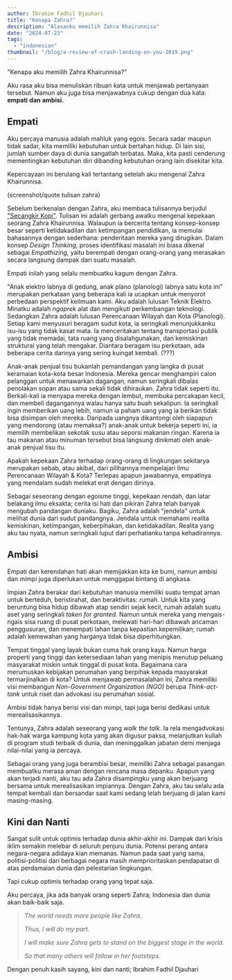 ```yaml
---
author: Ibrahim Fadhil Djauhari
title: "Kenapa Zahra?"
description: "Alasanku memilih Zahra Khairunnisa"
date: "2024-07-23"
tags: 
  - "indonesian"
thumbnail: "/blog/a-review-of-crash-landing-on-you-2019.png"
---
```

"Kenapa aku memilih Zahra Khairunnisa?"

Aku rasa aku bisa menuliskan ribuan kata untuk menjawab pertanyaan tersebut. Namun aku juga bisa menjawabnya cukup dengan dua kata: **empati** **dan** **ambisi.**

## Empati

Aku percaya manusia adalah mahluk yang egois. Secara sadar maupun tidak sadar, kita memiliki kebutuhan untuk bertahan hidup. Di lain sisi, jumlah sumber daya di dunia sangatlah terbatas. Maka, kita pasti cenderung mementingkan kebutuhan diri dibanding kebutuhan orang lain disekitar kita.

Kepercayaan ini berulang kali tertantang setelah aku mengenal Zahra Khairunnisa.

(screenshot/quote tulisan zahra)

Sebelum berkenalan dengan Zahra, aku membaca tulisannya berjudul [&#34;Secangkir Kopi&#34;](https://medium.com/@zahrannisa/secangkir-kopi-46b4d7761deb). Tulisan ini adalah gerbang awalku mengenal kepekaan seorang Zahra Khairunnisa. Walaupun ia bercerita tentang konsep-konsep besar seperti ketidakadilan dan ketimpangan pendidikan, ia memulai bahasannya dengan sederhana: penderitaan mereka yang dirugikan. Dalam konsep *Design Thinking*, proses identifikasi masalah ini biasa dikenal sebagai *Empathizing,* yaitu berempati dengan orang-orang yang merasakan secara langsung dampak dari suatu masalah.

Empati inilah yang selalu membuatku kagum dengan Zahra.

"Anak elektro labnya di gedung, anak plano (planologi) labnya satu kota ini" merupakan perkataan yang beberapa kali ia ucapkan untuk menyorot perbedaan perspektif keilmuan kami. Aku adalah lulusan Teknik Elektro. Minatku adalah *ngoprek* alat dan mengikuti perkembangan teknologi. Sedangkan Zahra adalah lulusan Perencanaan Wilayah dan Kota (Planologi). Setiap kami menyusuri beragam sudut kota, ia seringkali menunjukkanku isu-isu yang tidak kasat mata. Ia menceritakan tentang transportasi publik yang tidak memadai, tata ruang yang disalahgunakan, dan kemiskinan struktural yang telah mengakar. Diantara beragam isu perkotaan, ada beberapa cerita darinya yang sering kuingat kembali. (???)

Anak-anak penjual tisu bukanlah pemandangan yang langka di pusat keramaian kota-kota besar Indonesia. Mereka gencar menghampiri calon pelanggan untuk menawarkan dagangan, namun seringkali dibalas penolakan sopan atau sama sekali tidak dihiraukan. Zahra tidak seperti itu. Berkali-kali ia menyapa mereka dengan lembut, membuka percakapan kecil, dan membeli dagangannya walau hanya satu buah sekalipun. Ia seringkali ingin memberikan uang lebih, namun ia paham uang yang ia berikan tidak bisa disimpan oleh mereka. Daripada uangnya dikantongi oleh siapapun yang mendorong (atau memaksa?) anak-anak untuk bekerja seperti ini, ia memilih membelikan sekotak susu atau seporsi makanan ringan. Karena ia tau makanan atau minuman tersebut bisa langsung dinikmati oleh anak-anak penjual tisu itu.

Apakah kepekaan Zahra terhadap orang-orang di lingkungan sekitarya merupakan sebab, atau akibat, dari pilihannya mempelajari ilmu Perencanaan Wilayah & Kota? Terlepas apapun jawabannya, empatinya yang mendalam sudah melekat erat dengan dirinya.

Sebagai seseorang dengan egoisme tinggi, kepekaan rendah, dan latar belakang ilmu eksakta; cerita isi hati dan pikiran Zahra telah banyak mengubah pandangan duniaku. Bagiku, Zahra adalah "jendela" untuk melihat dunia dari sudut pandangnya. Jendala untuk memahami realita kemiskinan, ketimpangan, keberpihakan, dan ketidakadilan. Realita yang aku tau nyata, namun seringkali luput dari perhatianku tanpa kehadirannya.

## Ambisi

Empati dan kerendahan hati akan memijakkan kita ke bumi, namun ambisi dan mimpi juga diperlukan untuk menggapai bintang di angkasa.

Impian Zahra berakar dari kebutuhan manusia memiliki suatu tempat aman untuk berteduh, beristirahat, dan beraktivitas: rumah. Untuk kita yang beruntung bisa hidup dibawah atap sendiri sejak kecil, rumah adalah suatu aset yang seringkali *taken for granted*. Namun untuk mereka yang mengais-ngais sisa ruang di pusat perkotaan, melewati hari-hari dibawah ancaman penggusuran, dan menempati lahan tanpa kepastian kepemilikan; rumah adalah kemewahan yang harganya tidak bisa diperhitungkan.

Tempat tinggal yang layak bukan cuma hak orang kaya. Namun harga properti yang tinggi dan ketersediaan lahan yang menipis menutup peluang masyarakat miskin untuk tinggal di pusat kota. Bagaimana cara merumuskan kebijakan perumahan yang berpihak kepada masyarakat termarjinalkan di kota? Untuk menjawab permasalahan ini, Zahra memiliki visi membangun *Non-Government Organization (NGO)* berupa *Think-act-tank* untuk riset dan advokasi isu perumahan sosial.

Ambisi tidak hanya berisi visi dan mimpi, tapi juga berisi dedikasi untuk merealisasikannya.

Tentunya, Zahra adalah seseorang yang *walk the talk*. Ia rela mengadvokasi hak-hak warga kampung kota yang akan digusur paksa, melanjutkan kuliah di program studi terbaik di dunia, dan meninggalkan jabatan demi menjaga nilai-nilai yang ia percaya.

Sebagai orang yang juga berambisi besar, memiliki Zahra sebagai pasangan membuatku merasa aman dengan rencana masa depanku. Apapun yang akan terjadi nanti, aku tau ada Zahra disampingku yang akan berjuang bersama untuk merealisasikan impiannya. Dengan Zahra, aku tau selalu ada tempat kembali dan bersandar saat kami sedang lelah berjuang di jalan kami masing-masing.

## Kini dan Nanti

Sangat sulit untuk optimis terhadap dunia akhir-akhir ini. Dampak dari krisis iklim semakin melebar di seluruh penjuru dunia. Potensi perang antara negara-negara adidaya kian memanas. Namun pada saat yang sama, politisi-politisi dari berbagai negara masih memprioritaskan pendapatan di atas perdamaian dunia dan pelestarian lingkungan.

Tapi  cukup optimis terhadap orang yang tepat saja.

Aku percaya, jika ada banyak orang seperti Zahra; Indonesia dan dunia akan baik-baik saja.

> *The world needs more people like Zahra.*
>
> *Thus, I will do my part.*
>
> *I will make sure Zahra gets to stand on the biggest stage in the world.*
>
> *So that many others will follow in her footsteps.*

Dengan penuh kasih sayang, kini dan nanti;
Ibrahim Fadhil Djauhari
